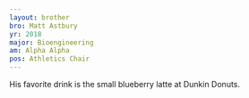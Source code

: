 ```yaml
---
layout: brother
bro: Matt Astbury
yr: 2018
major: Bioengineering
am: Alpha Alpha
pos: Athletics Chair
---
```

His favorite drink is the small blueberry latte at Dunkin Donuts.